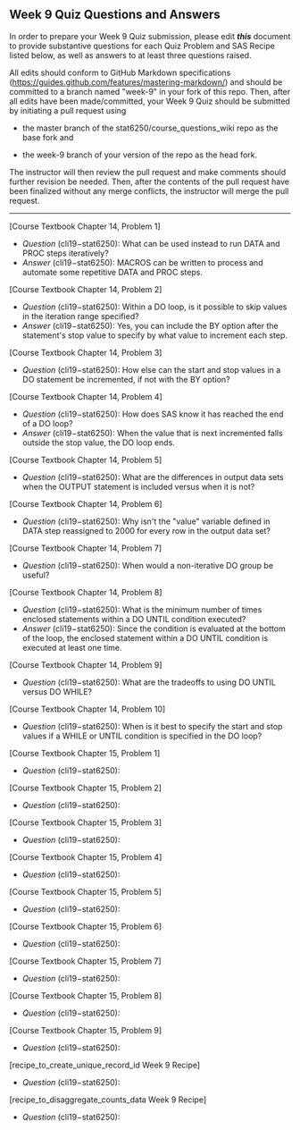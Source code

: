 ## Week 9 Quiz Questions and Answers

In order to prepare your Week 9 Quiz submission, please edit ***this*** document to provide substantive questions for each Quiz Problem and SAS Recipe listed below, as well as answers to at least three questions raised.

All edits should conform to GitHub Markdown specifications (https://guides.github.com/features/mastering-markdown/) and should be committed to a branch named "week-9" in your fork of this repo. Then, after all edits have been made/committed, your Week 9 Quiz should be submitted by initiating a pull request using

- the master branch of the stat6250/course_questions_wiki repo as the base fork and

- the week-9 branch of your version of the repo as the head fork.

The instructor will then review the pull request and make comments should further revision be needed. Then, after the contents of the pull request have been finalized without any merge conflicts, the instructor will merge the pull request.

********************************************************************************



[Course Textbook Chapter 14, Problem 1]
- *Question* (cli19−stat6250): What can be used instead to run DATA and PROC steps iteratively?
- *Answer* (cli19−stat6250): MACROS can be written to process and automate some repetitive DATA and PROC steps.



[Course Textbook Chapter 14, Problem 2]
- *Question* (cli19−stat6250): Within a DO loop, is it possible to skip values in the iteration range specified?
- *Answer* (cli19−stat6250): Yes, you can include the BY option after the statement's stop value to specify by what value to increment each step.



[Course Textbook Chapter 14, Problem 3]
- *Question* (cli19−stat6250): How else can the start and stop values in a DO statement be incremented, if not with the BY option?



[Course Textbook Chapter 14, Problem 4]
- *Question* (cli19−stat6250): How does SAS know it has reached the end of a DO loop?
- *Answer* (cli19−stat6250): When the value that is next incremented falls outside the stop value, the DO loop ends.



[Course Textbook Chapter 14, Problem 5]
- *Question* (cli19−stat6250): What are the differences in output data sets when the OUTPUT statement is included versus when it is not?



[Course Textbook Chapter 14, Problem 6]
- *Question* (cli19−stat6250): Why isn't the "value" variable defined in DATA step reassigned to 2000 for every row in the output data set?



[Course Textbook Chapter 14, Problem 7]
- *Question* (cli19−stat6250): When would a non-iterative DO group be useful?



[Course Textbook Chapter 14, Problem 8]
- *Question* (cli19−stat6250): What is the minimum number of times enclosed statements within a DO UNTIL condition executed?
- *Answer* (cli19−stat6250): Since the condition is evaluated at the bottom of the loop, the enclosed statement within a DO UNTIL condition is executed at least one time.



[Course Textbook Chapter 14, Problem 9]
- *Question* (cli19−stat6250): What are the tradeoffs to using DO UNTIL versus DO WHILE?



[Course Textbook Chapter 14, Problem 10]
- *Question* (cli19−stat6250): When is it best to specify the start and stop values if a WHILE or UNTIL condition is specified in the DO loop?



[Course Textbook Chapter 15, Problem 1]
- *Question* (cli19−stat6250): 



[Course Textbook Chapter 15, Problem 2]
- *Question* (cli19−stat6250): 



[Course Textbook Chapter 15, Problem 3]
- *Question* (cli19−stat6250): 



[Course Textbook Chapter 15, Problem 4]
- *Question* (cli19−stat6250): 



[Course Textbook Chapter 15, Problem 5]
- *Question* (cli19−stat6250): 



[Course Textbook Chapter 15, Problem 6]
- *Question* (cli19−stat6250): 



[Course Textbook Chapter 15, Problem 7]
- *Question* (cli19−stat6250): 



[Course Textbook Chapter 15, Problem 8]
- *Question* (cli19−stat6250): 



[Course Textbook Chapter 15, Problem 9]
- *Question* (cli19−stat6250): 



[recipe_to_create_unique_record_id Week 9 Recipe]
- *Question* (cli19−stat6250): 



[recipe_to_disaggregate_counts_data Week 9 Recipe]
- *Question* (cli19−stat6250): 


